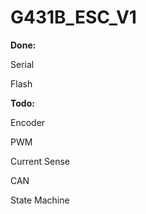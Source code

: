 # G431B_ESC_V1
 
**Done:**

Serial

Flash


**Todo:**

Encoder

PWM

Current Sense

CAN

State Machine

